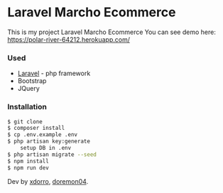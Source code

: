 # Laravel Marcho Ecommerce

This is my project Laravel Marcho Ecommerce
You can see demo here:
https://polar-river-64212.herokuapp.com/

### Used

-   [Laravel] - php framework
-   Bootstrap
-   JQuery

### Installation

```sh
$ git clone
$ composer install
$ cp .env.example .env
$ php artisan key:generate
    setup DB in .env
$ php artisan migrate --seed
$ npm install
$ npm run dev
```

Dev by [xdorro], [doremon04].

[laravel]: https://github.com/laravel/framework
[xdorro]: https://github.com/xdorro
[doremon04]: https://github.com/doremon04

